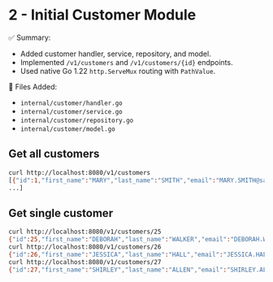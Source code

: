# 2 - Initial Customer Module

✅ Summary:
- Added customer handler, service, repository, and model.
- Implemented `/v1/customers` and `/v1/customers/{id}` endpoints.
- Used native Go 1.22 `http.ServeMux` routing with `PathValue`.

📁 Files Added:
- `internal/customer/handler.go`
- `internal/customer/service.go`
- `internal/customer/repository.go`
- `internal/customer/model.go`

## Get all customers
```bash
curl http://localhost:8080/v1/customers
[{"id":1,"first_name":"MARY","last_name":"SMITH","email":"MARY.SMITH@sakilacustomer.org"},{"id":2,"first_name":"PATRICIA","last_name":"JOHNSON","email":"PATRICIA.JOHNSON@sakilacustomer.org"},{"id":3,"first_name":"LINDA","last_name":"WILLIAMS","email":"LINDA.WILLIAMS@sakilacustomer.org"},{"id":4,"first_name":"BARBARA","last_name":"JONES","email":"BARBARA.JONES@sakilacustomer.org"},{"id":5,"first_name":"ELIZABETH","last_name":"BROWN","email":"ELIZABETH.BROWN@sakilacustomer.org"},{"id":6,"first_name":"JENNIFER","last_name":"DAVIS","email":"JENNIFER.DAVIS@sakilacustomer.org"},{"id":7,"first_name":"MARIA","last_name":"MILLER","email":"MARIA.MILLER@sakilacustomer.org"},{"id":8,"first_name":"SUSAN","last_name":"WILSON","email":"SUSAN.WILSON@sakilacustomer.org"},{"id":9,"first_name":"MARGARET","last_name":"MOORE","email":"MARGARET.MOORE@sakilacustomer.org"},
...]
```

## Get single customer
```bash
curl http://localhost:8080/v1/customers/25
{"id":25,"first_name":"DEBORAH","last_name":"WALKER","email":"DEBORAH.WALKER@sakilacustomer.org"}
curl http://localhost:8080/v1/customers/26
{"id":26,"first_name":"JESSICA","last_name":"HALL","email":"JESSICA.HALL@sakilacustomer.org"}
curl http://localhost:8080/v1/customers/27
{"id":27,"first_name":"SHIRLEY","last_name":"ALLEN","email":"SHIRLEY.ALLEN@sakilacustomer.org"}
```